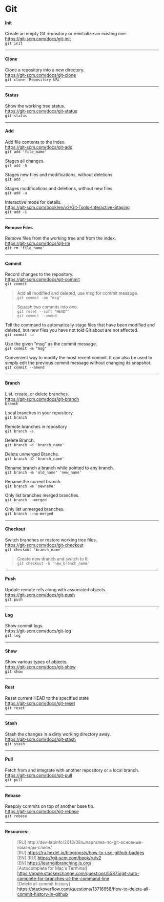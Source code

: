 # Git

#### Init
Create an empty Git repository or reinitialize an existing one. <br>
https://git-scm.com/docs/git-init <br>
`git init`

***

#### Clone
Clone a repository into a new directory. <br>
https://git-scm.com/docs/git-clone <br>
`git clone 'Repository URL'`

***

#### Status

Show the working tree status. <br>
https://git-scm.com/docs/git-status <br>
`git status`

***

#### Add

Add file contents to the index. <br>
https://git-scm.com/docs/git-add <br>
`git add 'file_name'`

Stages all changes. <br>
`git add -A`  

Stages new files and modifications, without deletions. <br>
`git add .` 

Stages modifications and deletions, without new files. <br>
`git add -u` 

 Interactive mode for details. <br>
 https://git-scm.com/book/en/v2/Git-Tools-Interactive-Staging <br>
 `git add -i`

***

#### Remove Files

Remove files from the working tree and from the index. <br>
https://git-scm.com/docs/git-rm <br>
`git rm 'file_name'`

***

#### Commit

Record changes to the repository. <br>
https://git-scm.com/docs/git-commit <br>
`git commit`

>Add all modified and deleted, use msg for commit message. <br>
`git commit -am "msg"`

>Squash two commits into one. <br>
`git reset --soft "HEAD^"` <br>
`git commit --amend`

Tell the command to automatically stage files that have been modified and deleted, but new files you have not told Git about are not affected. <br>
`git commit -a`

Use the given "msg" as the commit message. <br>
`git commit -m "msg"`

Convenient way to modify the most recent commit. It can also be used to simply edit the previous commit message without changing its snapshot. <br>
`git commit --amend`

***

#### Branch

List, create, or delete branches. <br>
https://git-scm.com/docs/git-branch <br>
`branch`

Local branches in your repository <br>
`git branch`

Remote branches in repository <br>
`git branch -a`

Delete Branch. <br>
`git branch -d 'branch_name'`

Delete unmerged Branche. <br>
`git branch -D 'branch_name'`

Rename branch a branch while pointed to any branch. <br>
`git branch -m 'old_name' 'new_name'`

Rename the current branch. <br>
`git branch -m 'newname'`

Only list branches merged branches. <br>
`git branch --merged`

Only list unmerged branches. <br>
`git branch --no-merged`

***

#### Checkout

Switch branches or restore working tree files. <br>
https://git-scm.com/docs/git-checkout <br>
`git checkout 'branch_name'`

> Create new dranch and switch to It <br>
`git checkout -b 'new_branch_name'`

***

#### Push

Update remote refs along with associated objects. <br>
https://git-scm.com/docs/git-push <br>
`git push`

***

#### Log
Show commit logs. <br>
https://git-scm.com/docs/git-log <br>
`git log`

***

#### Show
Show various types of objects. <br>
https://git-scm.com/docs/git-show <br>
`git show`

***

#### Rest
Reset current HEAD to the specified state <br>
https://git-scm.com/docs/git-reset <br>
`git reset` 

***

#### Stash
Stash the changes in a dirty working directory away. <br>
https://git-scm.com/docs/git-stash <br>
`git stash`

***

#### Pull
Fetch from and integrate with another repository or a local branch. <br>
https://git-scm.com/docs/git-pull <br>
`git pull`

***

#### Rebase
Reapply commits on top of another base tip. <br>
https://git-scm.com/docs/git-rebase <br>
`git rebase`

***

#### Resources:
>[RU] http://dev-labinfo/2013/08/шпаргалка-по-git-основные-команды-слиян/ <br>
[RU] https://ru.hexlet.io/blog/posts/how-to-use-github-badges <br>
[EN] [RU] https://git-scm.com/book/ru/v2 <br>
[EN] https://learngitbranching.js.org/ <br>
[Autocomplete for Mac's Terminal] https://apple.stackexchange.com/questions/55875/git-auto-complete-for-branches-at-the-command-line <br>
[Delete all commit history] https://stackoverflow.com/questions/13716658/how-to-delete-all-commit-history-in-github